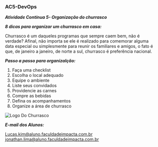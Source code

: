 ### AC5-DevOps

***Atividade Contínua 5- Organização do churrasco*** 

***8 dicas para organizar um churrasco em casa:*** 

Churrasco é um daqueles programas que sempre caem bem, não é verdade? Afinal, não importa se ele é realizado para comemorar alguma data especial ou simplesmente para reunir os familiares e amigos, o fato é que, de janeiro a janeiro, de norte a sul, churrasco é preferência nacional.

***Passo a passo para organizalção:***

1) Faça uma checklist
2) Escolha o local adequado
3) Equipe o ambiente
4) Liste seus convidados
5) Providencie as carnes
6) Compre as bebidas
7) Defina os acompanhamentos
8) Organize a área de churrasco

![Logo Do Churrasco](https://uploads.metropoles.com/wp-content/uploads/2018/07/30170130/Capital-Beef-Box-2.jpeg)



***E-mail dos Alunos:***

Lucas.kim@aluno.faculdadeimpacta.com.br
jonathan.lima@aluno.faculdadeimpacta.com.br



